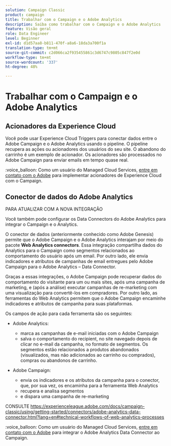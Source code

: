 ```yaml
---
solution: Campaign Classic
product: campaign
title: Trabalhar com o Campaign e o Adobe Analytics
description: Saiba como trabalhar com o Campaign e o Adobe Analytics
feature: Visão geral
role: Data Engineer
level: Beginner
exl-id: d1d57aa8-b811-470f-a8a6-18da3a700f1a
translation-type: tm+mt
source-git-commit: c2d066ca2f935455861c3d6747c9805c847f2e0d
workflow-type: tm+mt
source-wordcount: '337'
ht-degree: 48%

---
```


# Trabalhar com o Campaign e o Adobe Analytics

## Acionadores da Experience Cloud

Você pode usar Experience Cloud Triggers para conectar dados entre o Adobe Campaign e o Adobe Analytics usando o pipeline. O pipeline recupera as ações ou acionadores dos usuários do seu site. O abandono do carrinho é um exemplo de acionador. Os acionadores são processados no Adobe Campaign para enviar emails em tempo quase real.

:voice_balloon: Como um usuário do Managed Cloud Services, [entre em contato com o Adobe](../start/support.md#support) para implementar acionadores de Experience Cloud com o Campaign.

## Conector de dados do Adobe Analytics

PARA ATUALIZAR COM A NOVA INTEGRAÇÃO

Você também pode configurar os Data Connectors do Adobe Analytics para integrar o Campaign e o Analytics.

O conector de dados (anteriormente conhecido como Adobe Genesis) permite que o Adobe Campaign e o Adobe Analytics interajam por meio do pacote **Web Analytics connectors**. Essa integração compartilha dados do Analytics para o Campaign como segmentos relacionados ao comportamento do usuário após um email. Por outro lado, ele envia indicadores e atributos de campanhas de email entregues pelo Adobe Campaign para o Adobe Analytics – Data Connector.

Graças a essas integrações, o Adobe Campaign pode recuperar dados do comportamento do visitante para um ou mais sites, após uma campanha de marketing, e (após a análise) executar campanhas de re-marketing com uma visualização para convertê-los em compradores. Por outro lado, as ferramentas do Web Analytics permitem que o Adobe Campaign encaminhe indicadores e atributos de campanha para suas plataformas.

Os campos de ação para cada ferramenta são os seguintes:

* Adobe Analytics:

   * marca as campanhas de e-mail iniciadas com o Adobe Campaign
   * salva o comportamento do recipient, no site navegado depois de clicar no e-mail da campanha, no formato de segmentos. Os segmentos estão relacionados a produtos abandonados (visualizados, mas não adicionados ao carrinho ou comprados), compras ou abandonos de carrinho.

* Adobe Campaign:

   * envia os indicadores e os atributos da campanha para o conector, que, por sua vez, os encaminha para a ferramenta Web Analytics
   * recupera e analisa segmentos
   * e dispara uma campanha de re-marketing

CONSULTE https://experienceleague.adobe.com/docs/campaign-classic/using/getting-started/connectors/adobe-analytics-data-connector.html?lang=en#technical-workflows-of-web-analytics-processes

:voice_balloon: Como um usuário do Managed Cloud Services, [entre em contato com o Adobe](../start/support.md#support) para integrar o Adobe Analytics Data Connector ao Campaign.

